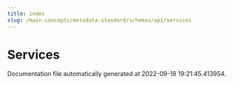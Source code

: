 ```yaml
---
title: index
slug: /main-concepts/metadata-standard/schemas/api/services
---
```


# Services

Documentation file automatically generated at 2022-09-18 19:21:45.413954.
